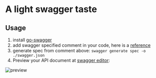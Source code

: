 # A light swagger taste

## Usage

1. install [go-swagger](https://github.com/go-swagger/go-swagger)
2. add swagger specified comment in your code, here is a [reference](http://goswagger.io/generate/spec/)
3. generate spec from comment above: `swagger generate spec -o ./swagger.json`
4. Preview your API document at [swagger editor](http://editor.swagger.io/#/):

![preview](http://git.in.codoon.com/backend/zeroservice/raw/a0349b69b5f2d85812fa97580f6250cc2cdf36d1/doc-resource/swagger-doc-preview.png)